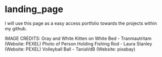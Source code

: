 # landing_page
I will use this page as a easy access portfolio towards the projects within my github.







IMAGE CREDITS:
Gray and White Kitten on White Bed   - Tranmautritam (Website: PEXEL)
Photo of Person Holding Fishing Rod  - Laura Stanley (Website: PEXEL)
Volleyball Ball                      - TaniaVdB      (Website: pixabay)  